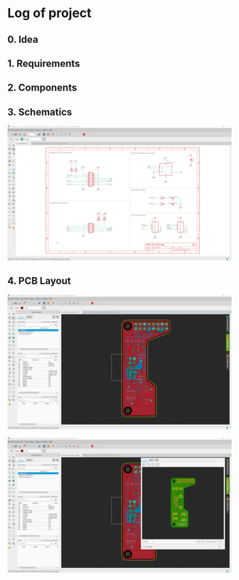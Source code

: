 # Log of project 

## 0. Idea

## 1. Requirements

## 2. Components

## 3. Schematics

[![Sch](doc/screens/01-eagle-sch.png)](https://raw.githubusercontent.com/ah01/rpi-i2c-mini-hat/master/doc/screens/01-eagle-sch.png)

## 4. PCB Layout

[![](doc/screens/02-eagle-brd1.png)](https://raw.githubusercontent.com/ah01/rpi-i2c-mini-hat/master/doc/screens/02-eagle-brd1.png)

[![](doc/screens/03-eagle-brd2.png)](https://raw.githubusercontent.com/ah01/rpi-i2c-mini-hat/master/doc/screens/03-eagle-brd2.png)